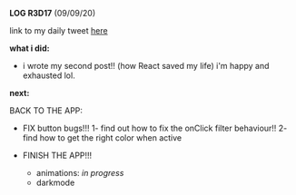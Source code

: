 **LOG R3D17** (09/09/20)

link to my daily tweet [here](https://twitter.com/Nightcoder2/status/1303593363799773189)


**what i did:**

- i wrote my second post!! (how React saved my life) i'm happy and exhausted lol.


**next:**
  
  BACK TO THE APP:
 - FIX button bugs!!! 1- find out how to fix the onClick filter behaviour!! 2- find how to get the right color when active

- FINISH THE APP!!! 
  - animations: *in progress*
  - darkmode

 
